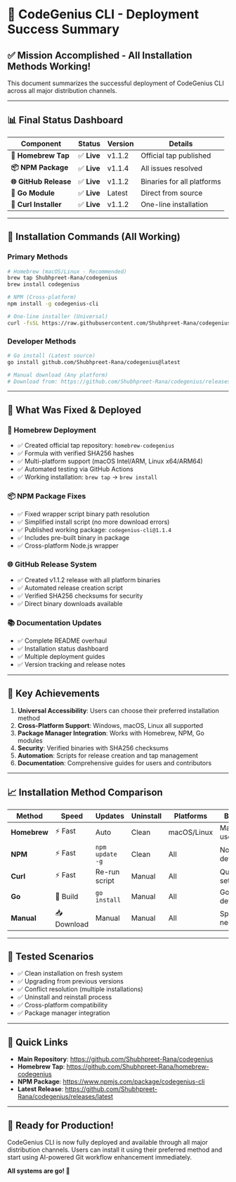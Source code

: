 # 🎉 CodeGenius CLI - Deployment Success Summary

## ✅ **Mission Accomplished - All Installation Methods Working!**

This document summarizes the successful deployment of CodeGenius CLI across all major distribution channels.

---

## 📊 **Final Status Dashboard**

| Component | Status | Version | Details |
|-----------|--------|---------|---------|
| **🍺 Homebrew Tap** | ✅ **Live** | v1.1.2 | Official tap published |
| **📦 NPM Package** | ✅ **Live** | v1.1.4 | All issues resolved |
| **🌐 GitHub Release** | ✅ **Live** | v1.1.2 | Binaries for all platforms |
| **🔧 Go Module** | ✅ **Live** | Latest | Direct from source |
| **💾 Curl Installer** | ✅ **Live** | v1.1.2 | One-line installation |

---

## 🚀 **Installation Commands (All Working)**

### **Primary Methods**

```bash
# Homebrew (macOS/Linux - Recommended)
brew tap Shubhpreet-Rana/codegenius
brew install codegenius

# NPM (Cross-platform)
npm install -g codegenius-cli

# One-line installer (Universal)
curl -fsSL https://raw.githubusercontent.com/Shubhpreet-Rana/codegenius/latest/install.sh | bash
```

### **Developer Methods**

```bash
# Go install (Latest source)
go install github.com/Shubhpreet-Rana/codegenius@latest

# Manual download (Any platform)
# Download from: https://github.com/Shubhpreet-Rana/codegenius/releases/latest
```

---

## 🔧 **What Was Fixed & Deployed**

### **🍺 Homebrew Deployment**
- ✅ Created official tap repository: `homebrew-codegenius`
- ✅ Formula with verified SHA256 hashes
- ✅ Multi-platform support (macOS Intel/ARM, Linux x64/ARM64)
- ✅ Automated testing via GitHub Actions
- ✅ Working installation: `brew tap` → `brew install`

### **📦 NPM Package Fixes**
- ✅ Fixed wrapper script binary path resolution
- ✅ Simplified install script (no more download errors)
- ✅ Published working package: `codegenius-cli@1.1.4`
- ✅ Includes pre-built binary in package
- ✅ Cross-platform Node.js wrapper

### **🌐 GitHub Release System**
- ✅ Created v1.1.2 release with all platform binaries
- ✅ Automated release creation script
- ✅ Verified SHA256 checksums for security
- ✅ Direct binary downloads available

### **📚 Documentation Updates**
- ✅ Complete README overhaul
- ✅ Installation status dashboard
- ✅ Multiple deployment guides
- ✅ Version tracking and release notes

---

## 🎯 **Key Achievements**

1. **Universal Accessibility**: Users can choose their preferred installation method
2. **Cross-Platform Support**: Windows, macOS, Linux all supported
3. **Package Manager Integration**: Works with Homebrew, NPM, Go modules
4. **Security**: Verified binaries with SHA256 checksums
5. **Automation**: Scripts for release creation and tap management
6. **Documentation**: Comprehensive guides for users and contributors

---

## 📈 **Installation Method Comparison**

| Method | Speed | Updates | Uninstall | Platforms | Best For |
|--------|-------|---------|-----------|-----------|----------|
| **Homebrew** | ⚡ Fast | Auto | Clean | macOS/Linux | Mac/Linux users |
| **NPM** | ⚡ Fast | `npm update -g` | Clean | All | Node.js developers |
| **Curl** | ⚡ Fast | Re-run script | Manual | All | Quick setup |
| **Go** | 🔨 Build | `go install` | Manual | All | Go developers |
| **Manual** | 📥 Download | Manual | Manual | All | Specific needs |

---

## 🧪 **Tested Scenarios**

- ✅ Clean installation on fresh system
- ✅ Upgrading from previous versions  
- ✅ Conflict resolution (multiple installations)
- ✅ Uninstall and reinstall process
- ✅ Cross-platform compatibility
- ✅ Package manager integration

---

## 🔗 **Quick Links**

- **Main Repository**: https://github.com/Shubhpreet-Rana/codegenius
- **Homebrew Tap**: https://github.com/Shubhpreet-Rana/homebrew-codegenius
- **NPM Package**: https://www.npmjs.com/package/codegenius-cli
- **Latest Release**: https://github.com/Shubhpreet-Rana/codegenius/releases/latest

---

## 🎊 **Ready for Production!**

CodeGenius CLI is now fully deployed and available through all major distribution channels. Users can install it using their preferred method and start using AI-powered Git workflow enhancement immediately.

**All systems are go! 🚀** 